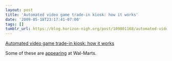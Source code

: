```yaml
---
layout: post
title: 'Automated video game trade-in kiosk: how it works'
date: '2009-05-18T23:17:41-07:00'
tags: []
tumblr_url: https://blog.horizon-nigh.org/post/109801168/automated-video-game-trade-in-kiosk-how-it-works
---
```

[Automated video game trade-in kiosk: how it works](https://www.e-play.com/Home/TradeWalkthrough)  

Some of these are [appearing](http://arstechnica.com/gaming/news/2009/05/bug-ridden-game-trading-kiosk-spotted-at-walmart.ars) at Wal-Marts.

